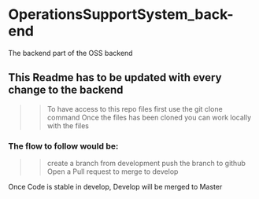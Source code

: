 # OperationsSupportSystem_back-end
The backend part of the OSS backend

## This Readme has to be updated with every change to the backend 

>> To have access to this repo files first use the 
>> git clone command
>> Once the files has been cloned you can work locally with the files

### The flow to follow would be:

>> create a branch from development
>> push the branch to github
>> Open a Pull request to merge to develop

Once Code is stable in develop, Develop will be merged to Master



